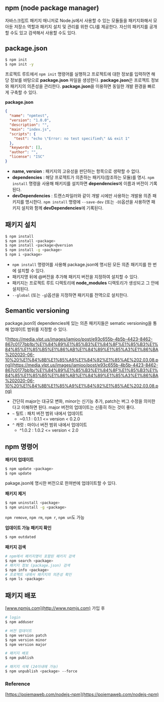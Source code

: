 ## npm (node package manager)

자바스크립트 패키지 매니저로 Node.js에서 사용할 수 있는 모듈들을 패키지화해서 모아둔 저장소 역할과 패키지 설치 및 관리를 위한 CLI를 제공한다. 자신의 패키지를 공개할 수도 있고 검색해서 사용할 수도 있다.

## package.json

```bash
$ npm init
$ npm init -y
```

프로젝트 루트에서  `npm init` 명령어를 실행하고 프로젝트에 대한 정보를 입력하면 해당 정보를 바탕으로 **package.json** 파일을 생성한다. **package.json**은 프로젝트 정보와 패키지의 의존성을 관리한다. **package.json**을 이용하면 동일한 개발 환경을 빠르게 구축할 수 있다.

**package.json**
```json
{
  "name": "npmtest",
  "version": "1.0.0",
  "description": "",
  "main": "index.js",
  "scripts": {
    "test": "echo \"Error: no test specified\" && exit 1"
  },
  "keywords": [],
  "author": "",
  "license": "ISC"
}
```

- **name, version** : 패키지의 고유성을 판단하는 항목으로 생략할 수 없다.
- **dependencies** : 해당 프로젝트가 의존하는 패키지(참조하는 모듈)를 명시. `npm install` 명령을 사용해 패키지를 설치하면 **dependencies**에 이름과 버전이 기록된다.
- **devDependencies** : 트랜스파일러와 같이 개발 시에만 사용하는 개발용 의존 패키지를 명시한다. `npm install` 명령에 `--save-dev` (또는 `-D`)옵션을 사용하면 패키지 설치와 함께 **devDependencies**에 기록된다.

## 패키지 설치

```bash
$ npm install
$ npm install <package>
$ npm install <package>@version
$ npm install -g <package>
$ npm i <package>
```

- `npm install` 명령어를 사용해 package.json에 명시된 모든 의존 패키지를 한 번에 설치할 수 있다.
- 패키지명 뒤에 @버전을 추가해 패키지 버전을 지정하여 설치할 수 있다.
- 패키지는 프로젝트 루트 디렉토리에 **node_modules** 디렉토리가 생성되고 그 안에 설치된다.
- `--global` (또는 `-g`)옵션을 지정하면 패키지를 전역으로 설치한다.

## Semantic versioning

package.json의 dependencies에 있는 의존 패키지들은 sematic versioning을 통해 업데이트 범위를 지정할 수 있다.

![https://media.vlpt.us/images/iamjoo/post/e93c655b-4b5b-4423-8462-867c0177bb1b/%E1%84%89%E1%85%B3%E1%84%8F%E1%85%B3%E1%84%85%E1%85%B5%E1%86%AB%E1%84%89%E1%85%A3%E1%86%BA%202020-06-10%20%E1%84%8B%E1%85%A9%E1%84%92%E1%85%AE%202.03.08.png](https://media.vlpt.us/images/iamjoo/post/e93c655b-4b5b-4423-8462-867c0177bb1b/%E1%84%89%E1%85%B3%E1%84%8F%E1%85%B3%E1%84%85%E1%85%B5%E1%86%AB%E1%84%89%E1%85%A3%E1%86%BA%202020-06-10%20%E1%84%8B%E1%85%A9%E1%84%92%E1%85%AE%202.03.08.png)

- 간단히 major는 대규모 변화, minor는 신기능 추가, patch는 버그 수정을 의미한다고 이해하면 된다. major 버전의 업데이트는 신중히 하는 것이 좋다.
- `~` 틸트 : 패치 버전 범위 내에서 업데이트
    - ~0.1.1 : 0.1.1 <= version < 0.2.0
- `^` 캐럿 : 마이너 버전 범위 내에서 업데이트
    - ^1.0.2 : 1.0.2 <= version < 2.0

## npm 명령어

**패키지 업데이트**

```bash
$ npm update <package>
$ npm update
```

pakage.json에 명시한 버전으로 한꺼번에 업데이트할 수 있다.

**패키지 제거**

```bash
$ npm uninstall <package>
$ npm uninstall -g <package>
```

`npm remove`, `npm rm`, `npm r`, `npm un`도 가능

**업데이트 가능 패키지 확인**

```bash
$ npm outdated
```

**패키지 검색**

```bash
# npm에서 패키지명이 포함된 패키지 검색
$ npm search <package>
# 패키지 정보 (package.json) 검색
$ npm info <package>
# 프로젝트 내에서 패키지의 의존성 확인
$ npm ls <package>
```

## 패키지 배포

[www.npmjs.com](http://www.npmjs.com) 가입 후

```bash
# login
$ npm adduser

# 버전 업데이트
$ npm version patch
$ npm version minor
$ npm version major

# 패키지 배포
$ npm publish

# 패키지 삭제 (24이내에 가능)
$ npm unpublish <package> --force
```

### Reference

[https://poiemaweb.com/nodejs-npm](https://poiemaweb.com/nodejs-npm)